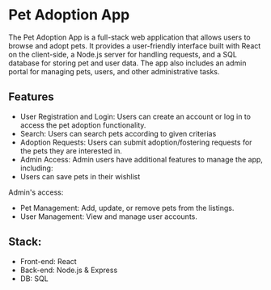 # Pet Adoption App

The Pet Adoption App is a full-stack web application that allows users to browse and adopt pets. It provides a user-friendly interface built with React on the client-side, a Node.js server for handling requests, and a SQL database for storing pet and user data. The app also includes an admin portal for managing pets, users, and other administrative tasks.

## Features

- User Registration and Login: Users can create an account or log in to access the pet adoption functionality.
- Search: Users can search pets according to given criterias
- Adoption Requests: Users can submit adoption/fostering requests for the pets they are interested in.
- Admin Access: Admin users have additional features to manage the app, including:
- Users can save pets in their wishlist

Admin's access:

- Pet Management: Add, update, or remove pets from the listings.
- User Management: View and manage user accounts.

## Stack:

- Front-end: React
- Back-end: Node.js & Express
- DB: SQL
